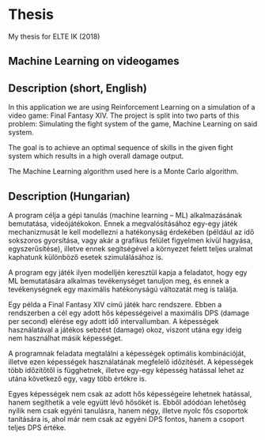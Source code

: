 # Thesis

My thesis for ELTE IK (2018)

## Machine Learning on videogames

## Description (short, English)

In this application we are using Reinforcement Learning on a simulation of a video game: Final Fantasy XIV.
The project is split into two parts of this problem: Simulating the fight system of the game, Machine Learning on said system.

The goal is to achieve an optimal sequence of skills in the given fight system which results in a high overall damage output.

The Machine Learning algorithm used here is a Monte Carlo algorithm. 

## Description (Hungarian)

A program célja a gépi tanulás (machine learning – ML) alkalmazásának bemutatása, videójátékokon. 
Ennek a megvalósításához egy-egy játék mechanizmusát le kell modellezni a hatékonyság érdekében (például az idő sokszoros gyorsítása, vagy akár a grafikus felület figyelmen kívül hagyása, egyszerűsítése), illetve ennek segítségével a környezet felett teljes uralmat kaphatunk különböző esetek szimulálásához is.

A program egy játék ilyen modelljén keresztül kapja a feladatot, hogy egy ML bemutatására alkalmas tevékenységet tanuljon meg, és ennek a tevékenységnek egy maximális hatékonyságú változatát meg is találja.

Egy példa a Final Fantasy XIV című játék harc rendszere. 
Ebben a rendszerben a cél egy adott hős képességeivel a maximális DPS (damage per second) elérése egy adott idő intervallumban. A képességek használatával a játékos sebzést (damage) okoz, viszont utána egy ideig nem használhat másik képességet.

A programnak feladata megtalálni a képességek optimális kombinációját, illetve ezen képességek használatának megfelelő időzítését. A képességek több időzítőtől is függhetnek, illetve egy-egy képesség hatással lehet az utána következő egy, vagy több értékre is. 

Egyes képességek nem csak az adott hős képességeire lehetnek hatással, hanem segíthetik a vele együtt lévő hősökét is. Ebből adódóan lehetőség nyílik nem csak egyéni tanulásra, hanem négy, illetve nyolc fős csoportok tanítására is, ahol már nem csak az egyéni DPS fontos, hanem a csoport teljes DPS értéke.
